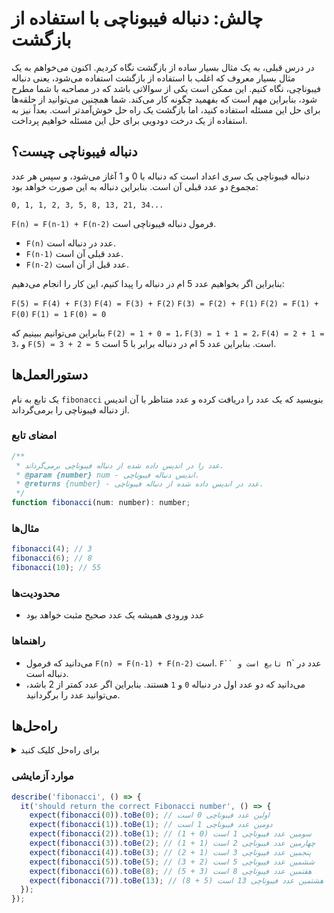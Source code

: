 # چالش: دنباله فیبوناچی با استفاده از بازگشت

در درس قبلی، به یک مثال بسیار ساده از بازگشت نگاه کردیم. اکنون می‌خواهم به یک مثال بسیار معروف که اغلب با استفاده از بازگشت استفاده می‌شود، یعنی دنباله فیبوناچی، نگاه کنیم. این ممکن است یکی از سوالاتی باشد که در مصاحبه با شما مطرح شود، بنابراین مهم است که بفهمید چگونه کار می‌کند. شما همچنین می‌توانید از حلقه‌ها برای حل این مسئله استفاده کنید، اما بازگشت یک راه حل خوش‌آمدتر است. بعداً نیز به استفاده از یک درخت دودویی برای حل این مسئله خواهیم پرداخت.

## دنباله فیبوناچی چیست؟

دنباله فیبوناچی یک سری اعداد است که دنباله با 0 و 1 آغاز می‌شود، و سپس هر عدد مجموع دو عدد قبلی آن است. بنابراین دنباله به این صورت خواهد بود:

`0, 1, 1, 2, 3, 5, 8, 13, 21, 34...`

`F(n) = F(n-1) + F(n-2)` فرمول دنباله فیبوناچی است.

- `F(n)` عدد در دنباله است.
- `F(n-1)` عدد قبلی آن است.
- `F(n-2)` عدد قبل از آن است.

بنابراین اگر بخواهیم عدد 5 ام در دنباله را پیدا کنیم، این کار را انجام می‌دهیم:

`F(5) = F(4) + F(3)`
`F(4) = F(3) + F(2)`
`F(3) = F(2) + F(1)`
`F(2) = F(1) + F(0)`
`F(1) = 1`
`F(0) = 0`

بنابراین می‌توانیم ببینیم که `F(2) = 1 + 0 = 1`، `F(3) = 1 + 1 = 2`، `F(4) = 2 + 1 = 3`، و `F(5) = 3 + 2 = 5` است. بنابراین عدد 5 ام در دنباله برابر با 5 است.

## دستورالعمل‌ها

یک تابع به نام `fibonacci` بنویسید که یک عدد را دریافت کرده و عدد متناظر با آن اندیس از دنباله فیبوناچی را برمی‌گرداند.

### امضای تابع

```js
/**
 * عدد را در اندیس داده شده از دنباله فیبوناچی برمی‌گرداند.
 * @param {number} num - اندیس دنباله فیبوناچی.
 * @returns {number} - عدد در اندیس داده شده از دنباله فیبوناچی.
 */
function fibonacci(num: number): number;
```

### مثال‌ها

```js
fibonacci(4); // 3
fibonacci(6); // 8
fibonacci(10); // 55
```

### محدودیت‌ها

- عدد ورودی همیشه یک عدد صحیح مثبت خواهد بود

### راهنماها

- می‌دانید که فرمول `F(n) = F(n-1) + F(n-2)` است. `F`` تابع است و `n` عدد در دنباله است.
- می‌دانید که دو عدد اول در دنباله `0` و `1` هستند. بنابراین اگر عدد کمتر از 2 باشد، می‌توانید عدد را برگردانید.

## راه‌حل‌ها

<details>
  <summary>برای راه‌حل کلیک کنید</summary>

```js
function fibonacci(num) {
  // حالت پایه
  if (num < 2) return num;

  // حالت بازگشتی
  return fibonacci(num - 1) + fibonacci(num - 2);
}
```

### توضیحات

- داریم آنچه را حالت پایه می‌نامیم، که زمانی است که عدد کمتر از 2 است.
- اگر این شرط درست باشد، عدد را برمی‌گردانیم.
- اگر این شرط درست نباشد، حالت بازگشتی را اجرا می‌کنیم

 که جمع دو عدد قبلی را برمی‌گرداند. این فرآیند تا زمانی ادامه دارد که عدد کمتر از 2 شود.

بیایید این مورد را گام به گام با یک مثال که ورودی num آن 5 است بررسی کنیم:

1. فراخوانی اولیه: `fibonacci(5)` فراخوانی می‌شود.
2. فراخوانی بازگشتی 1: `fibonacci(5)` `fibonacci(4) + fibonacci(3)` را فراخوانی می‌کند.
3. فراخوانی بازگشتی 2: `fibonacci(4)` `fibonacci(3) + fibonacci(2)` را فراخوانی می‌کند.
4. فراخوانی بازگشتی 3: `fibonacci(3)` `fibonacci(2) + fibonacci(1)` را فراخوانی می‌کند.
5. حالت پایه 1: `fibonacci(2)` 1 را برمی‌گرداند.
6. حالت پایه 2: `fibonacci(1)` 1 را برمی‌گرداند.
7. فرآیند بازگشتی: همانطور که فراخوانی‌های بازگشتی برمی‌گردند، تابع نتایج را جمع می‌کند:

- `fibonacci(1)` 1 را برمی‌گرداند.
- `fibonacci(2)` 1 را برمی‌گرداند.
- `fibonacci(3)` `fibonacci(2) + fibonacci(1)` = 1 + 1 = `2` را برمی‌گرداند.
- `fibonacci(4)` `fibonacci(3) + fibonacci(2)` = 2 + 1 = `3` را برمی‌گرداند.
- `fibonacci(5)` `fibonacci(4) + fibonacci(3)` = 3 + 2 = `5` را برمی‌گرداند.

بنابراین، `fibonacci(5)` عدد `5` را که پنجمین عدد در دنباله فیبوناچی است برمی‌گرداند.

می‌توانیم این را به یک خط کوتاه‌تر تبدیل کنیم با استفاده از اپراتور دوتایی:

```js
const fibonacci = (num) =>
  num < 2 ? num : fibonacci(num - 1) + fibonacci(num - 2);
```

</details>

### موارد آزمایشی

```js
describe('fibonacci', () => {
  it('should return the correct Fibonacci number', () => {
    expect(fibonacci(0)).toBe(0); // اولین عدد فیبوناچی 0 است
    expect(fibonacci(1)).toBe(1); // دومین عدد فیبوناچی 1 است
    expect(fibonacci(2)).toBe(1); // سومین عدد فیبوناچی 1 است (0 + 1)
    expect(fibonacci(3)).toBe(2); // چهارمین عدد فیبوناچی 2 است (1 + 1)
    expect(fibonacci(4)).toBe(3); // پنجمین عدد فیبوناچی 3 است (1 + 2)
    expect(fibonacci(5)).toBe(5); // ششمین عدد فیبوناچی 5 است (2 + 3)
    expect(fibonacci(6)).toBe(8); // هفتمین عدد فیبوناچی 8 است (3 + 5)
    expect(fibonacci(7)).toBe(13); // هشتمین عدد فیبوناچی 13 است (5 + 8)
  });
});
```